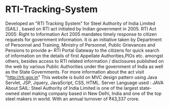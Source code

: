# RTI-Tracking-System
Developed an "RTI Tracking System" for Steel Authority of India Limited (SAIL) , based on RTI act initiated by Indian government in 2005.
RTI Act 2005:
Right to Information Act 2005 mandates timely response to citizen requests for government information. It is an initiative taken by Department of Personnel and Training, Ministry of Personnel, Public Grievances and Pensions to provide a– RTI  Portal Gateway to the citizens for quick search of information on the details of first Appellate Authorities,PIOs   etc. amongst others, besides access to RTI related information / disclosures published on the web by various Public Authorities under the government of India as well as the State Governments.
For more information about the act visit "http://rti.gov.in"
This website is build on MVC design pattern using Java Servlet, JSP, Jquery, JavaScript, CSS, HTML.
Server Language used : JAVA
About SAIL: Steel Authority of India Limited is one of the largest state-owned steel making company based in New Delhi, India and one of the top steel makers in world. With an annual turnover of ₹43,337 crore.
